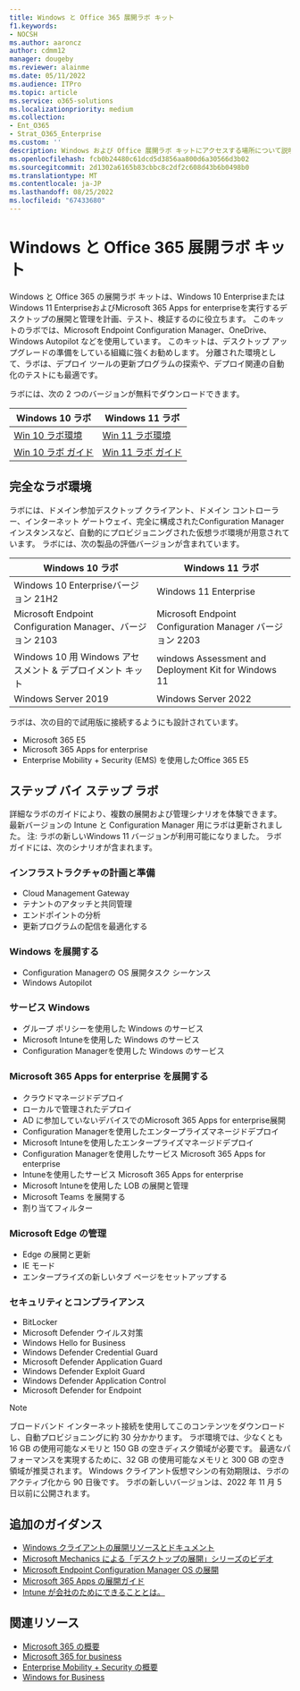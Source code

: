 ```yaml
---
title: Windows と Office 365 展開ラボ キット
f1.keywords:
- NOCSH
ms.author: aaroncz
author: cdmm12
manager: dougeby
ms.reviewer: alainme
ms.date: 05/11/2022
ms.audience: ITPro
ms.topic: article
ms.service: o365-solutions
ms.localizationpriority: medium
ms.collection:
- Ent_O365
- Strat_O365_Enterprise
ms.custom: ''
description: Windows および Office 展開ラボ キットにアクセスする場所について説明します。
ms.openlocfilehash: fcb0b24480c61dcd5d3856aa800d6a30566d3b02
ms.sourcegitcommit: 2d1302a6165b83cbbc8c2df2c608d43b6b0498b0
ms.translationtype: MT
ms.contentlocale: ja-JP
ms.lasthandoff: 08/25/2022
ms.locfileid: "67433680"
---
```

# <a name="windows-and-office-365-deployment-lab-kit"></a>Windows と Office 365 展開ラボ キット

Windows と Office 365 の展開ラボ キットは、Windows 10 EnterpriseまたはWindows 11 EnterpriseおよびMicrosoft 365 Apps for enterpriseを実行するデスクトップの展開と管理を計画、テスト、検証するのに役立ちます。 このキットのラボでは、Microsoft Endpoint Configuration Manager、OneDrive、Windows Autopilot などを使用しています。 このキットは、デスクトップ アップグレードの準備をしている組織に強くお勧めします。 分離された環境として、ラボは、デプロイ ツールの更新プログラムの探索や、デプロイ関連の自動化のテストにも最適です。

ラボには、次の 2 つのバージョンが無料でダウンロードできます。  

|Windows 10 ラボ|Windows 11 ラボ|
|---|---|
|[Win 10 ラボ環境](https://download.microsoft.com/download/8/5/e/85e007b0-1f3e-460c-bd0a-5a8c6ec490b5/Win10_21H2_lab.zip)|[Win 11 ラボ環境](https://download.microsoft.com/download/5/0/b/50bbe36a-9291-4339-9dcc-2a444fcd1659/Microsoft365DeviceLabKit.zip)|
|[Win 10 ラボ ガイド](https://download.microsoft.com/download/b/d/4/bd4f430b-8cd1-4a07-97b1-c32100fce7ae/Win_10_21H2_lab_guides.zip)|[Win 11 ラボ ガイド](https://download.microsoft.com/download/5/0/b/50bbe36a-9291-4339-9dcc-2a444fcd1659/Win11_SetUp_Guide_08.05.zip)|

## <a name="a-complete-lab-environment"></a>完全なラボ環境

ラボには、ドメイン参加デスクトップ クライアント、ドメイン コントローラー、インターネット ゲートウェイ、完全に構成されたConfiguration Manager インスタンスなど、自動的にプロビジョニングされた仮想ラボ環境が用意されています。 ラボには、次の製品の評価バージョンが含まれています。

|Windows 10 ラボ|Windows 11 ラボ|
|---|---|
|Windows 10 Enterpriseバージョン 21H2|Windows 11 Enterprise|
|Microsoft Endpoint Configuration Manager、バージョン 2103|Microsoft Endpoint Configuration Manager バージョン 2203|
|Windows 10 用 Windows アセスメント & デプロイメント キット|windows Assessment and Deployment Kit for Windows 11|
|Windows Server 2019|Windows Server 2022|

ラボは、次の目的で試用版に接続するようにも設計されています。

- Microsoft 365 E5
- Microsoft 365 Apps for enterprise
- Enterprise Mobility + Security (EMS) を使用したOffice 365 E5

## <a name="step-by-step-labs"></a>ステップ バイ ステップ ラボ

詳細なラボのガイドにより、複数の展開および管理シナリオを体験できます。 最新バージョンの Intune と Configuration Manager 用にラボは更新されました。 注: ラボの新しいWindows 11 バージョンが利用可能になりました。 ラボ ガイドには、次のシナリオが含まれます。

### <a name="plan-and-prepare-infrastructure"></a>インフラストラクチャの計画と準備

- Cloud Management Gateway
- テナントのアタッチと共同管理
- エンドポイントの分析
- 更新プログラムの配信を最適化する

### <a name="deploy-windows"></a>Windows を展開する

- Configuration Managerの OS 展開タスク シーケンス
- Windows Autopilot

### <a name="service-windows"></a>サービス Windows

- グループ ポリシーを使用した Windows のサービス
- Microsoft Intuneを使用した Windows のサービス
- Configuration Managerを使用した Windows のサービス

### <a name="deploy-microsoft-365-apps-for-enterprise"></a>Microsoft 365 Apps for enterprise を展開する

- クラウドマネージドデプロイ
- ローカルで管理されたデプロイ
- AD に参加していないデバイスでのMicrosoft 365 Apps for enterprise展開
- Configuration Managerを使用したエンタープライズマネージドデプロイ
- Microsoft Intuneを使用したエンタープライズマネージドデプロイ
- Configuration Managerを使用したサービス Microsoft 365 Apps for enterprise
- Intuneを使用したサービス Microsoft 365 Apps for enterprise
- Microsoft Intuneを使用した LOB の展開と管理
- Microsoft Teams を展開する
- 割り当てフィルター

### <a name="managing-microsoft-edge"></a>Microsoft Edge の管理

- Edge の展開と更新
- IE モード
- エンタープライズの新しいタブ ページをセットアップする

### <a name="security-and-compliance"></a>セキュリティとコンプライアンス

- BitLocker
- Microsoft Defender ウイルス対策
- Windows Hello for Business
- Windows Defender Credential Guard       
- Microsoft Defender Application Guard     
- Windows Defender Exploit Guard             
- Windows Defender Application Control   
- Microsoft Defender for Endpoint 


> [!NOTE]
> ブロードバンド インターネット接続を使用してこのコンテンツをダウンロードし、自動プロビジョニングに約 30 分かかります。 ラボ環境では、少なくとも 16 GB の使用可能なメモリと 150 GB の空きディスク領域が必要です。 最適なパフォーマンスを実現するために、32 GB の使用可能なメモリと 300 GB の空き領域が推奨されます。 Windows クライアント仮想マシンの有効期限は、ラボのアクティブ化から 90 日後です。 ラボの新しいバージョンは、2022 年 11 月 5 日以前に公開されます。 

## <a name="additional-guidance"></a>追加のガイダンス

- [Windows クライアントの展開リソースとドキュメント](/windows/deployment)
- [Microsoft Mechanics による「デスクトップの展開」シリーズのビデオ](https://www.aka.ms/watchhowtoshift)
- [Microsoft Endpoint Configuration Manager OS の展開](/mem/configmgr/osd/understand/introduction-to-operating-system-deployment)
- [Microsoft 365 Apps の展開ガイド](/deployoffice/deployment-guide-microsoft-365-apps)
- [Intune が会社のためにできることとは。](/intune/get-started-evaluation)

## <a name="related-resources"></a>関連リソース

- [Microsoft 365 の概要](https://www.microsoft.com/microsoft-365/default.aspx)
- [Microsoft 365 for business](https://products.office.com/business/office)
- [Enterprise Mobility + Security の概要](https://www.microsoft.com/cloud-platform/enterprise-mobility-security)
- [Windows for Business](https://www.microsoft.com/windows/business)
